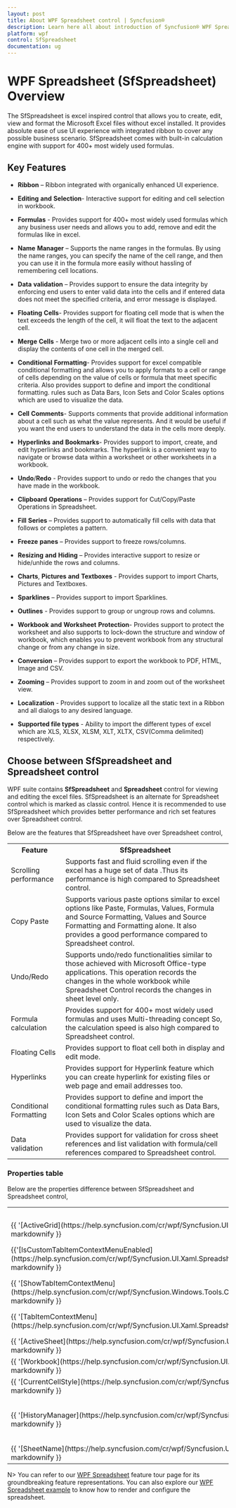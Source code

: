 ```yaml
---
layout: post
title: About WPF Spreadsheet control | Syncfusion®
description: Learn here all about introduction of Syncfusion® WPF Spreadsheet (SfSpreadsheet) control, its elements and more.
platform: wpf
control: SfSpreadsheet
documentation: ug
---
```


# WPF Spreadsheet (SfSpreadsheet) Overview

The SfSpreadsheet is excel inspired control that allows you to create, edit, view and format the Microsoft Excel files without excel installed. It provides absolute ease of use UI experience with integrated ribbon to cover any possible business scenario. SfSpreadsheet comes with built-in calculation engine with support for 400+ most widely used formulas. 

## Key Features

* **Ribbon** – Ribbon integrated with organically enhanced UI experience.

* **Editing** **and** **Selection**- Interactive support for editing and cell selection in workbook.

* **Formulas** - Provides support for 400+ most widely used formulas which any business user needs and allows you to add, remove and edit the formulas like in excel.

* **Name** **Manager** – Supports the name ranges in the formulas. By using the name ranges, you can specify the name of the cell range, and then you can use it in the formula more easily without hassling of remembering cell locations.

* **Data** **validation** – Provides support to ensure the data integrity by enforcing end users to enter valid data into the cells and if entered data does not meet the specified criteria, and error message is displayed.

* **Floating** **Cells**- Provides support for floating cell mode that is when the text exceeds the length of the cell, it will float the text to the adjacent cell.

* **Merge** **Cells** - Merge two or more adjacent cells into a single cell and display the contents of one cell in the merged cell.

* **Conditional** **Formatting**- Provides support for excel compatible conditional formatting and allows you to apply formats to a cell or range of cells depending on the value of cells or formula that meet specific criteria. Also provides support to define and import the conditional formatting.  rules such as Data Bars, Icon Sets and Color Scales options which are used to visualize the data.

* **Cell** **Comments**- Supports comments that provide additional information about a cell such as what the value represents. And it would be useful if you want the end users to understand the data in the cells more deeply.

* **Hyperlinks** **and** **Bookmarks**- Provides support to import, create, and edit hyperlinks and bookmarks. The hyperlink is a convenient way to navigate or browse data within a worksheet or other worksheets in a workbook.

* **Undo**/**Redo** - Provides support to undo or redo the changes that you have made in the workbook.

* **Clipboard** **Operations** – Provides support for Cut/Copy/Paste Operations in Spreadsheet.

* **Fill** **Series** – Provides support to automatically fill cells with data that follows or completes a pattern.

* **Freeze** **panes** – Provides support to freeze rows/columns.

* **Resizing** **and** **Hiding** – Provides interactive support to resize or hide/unhide the rows and columns.

* **Charts**, **Pictures** **and** **Textboxes** - Provides support to import Charts, Pictures and Textboxes.

* **Sparklines** – Provides support to import Sparklines.

* **Outlines** - Provides support to group or ungroup rows and columns.

* **Workbook** **and** **Worksheet** **Protection**- Provides support to protect the worksheet and also supports to lock-down the structure and window of workbook, which enables you to prevent workbook from any structural change or from any change in size.

* **Conversion** – Provides support to export the workbook to PDF, HTML, Image and CSV.

* **Zooming** – Provides support to zoom in and zoom out of the worksheet view.

* **Localization** - Provides support to localize all the static text in a Ribbon and all dialogs to any desired language.

* **Supported file types** - Ability to import the different types of excel which are XLS, XLSX, XLSM, XLT, XLTX, CSV(Comma delimited) respectively.

## Choose between SfSpreadsheet and Spreadsheet control

WPF suite contains **SfSpreadsheet** and **Spreadsheet** control for viewing and editing the excel files. SfSpreadsheet is an alternate for Spreadsheet control which is marked as classic control. Hence it is recommended to use SfSpreadsheet which provides better performance and rich set features over Spreadsheet control. 

Below are the features that SfSpreadsheet have over Spreadsheet control,

<table>
<tr>
<th>
Feature</th><th>
SfSpreadsheet</th></tr>
<tr>
<td>
Scrolling performance</td><td>
Supports fast and fluid scrolling even if the excel has a huge set of data .Thus its  performance is high compared to Spreadsheet control.</td></tr>
<tr>
<td>
Copy Paste</td><td>
Supports various paste options similar to excel options like Paste, Formulas, Values, Formula and Source Formatting, Values and Source Formatting and Formatting alone. It also provides a good performance compared to Spreadsheet control.</td></tr>
<tr>
<td>
Undo/Redo</td><td>
Supports undo/redo functionalities similar to those achieved with Microsoft Office-type applications. This operation records the changes in the whole workbook while Spreadsheet Control records the changes in sheet level only.</td></tr>
<tr>
<td>
Formula calculation</td><td>
Provides support for 400+ most widely used formulas and uses Multi-threading concept So, the calculation speed is also high compared to Spreadsheet control.</td></tr>
<tr>
<td>
Floating Cells</td><td>
Provides support to float cell both in display and edit mode.</td></tr>
<tr>
<td>
Hyperlinks</td><td>
Provides support for Hyperlink feature which you can create hyperlink for existing files or web page and email addresses too.</td></tr>
<tr>
<td>
Conditional Formatting</td><td>
Provides support to define and import the conditional formatting rules such as Data Bars, Icon Sets and Color Scales options which are used to visualize the data.</td></tr>
<tr>
<td>
Data validation</td><td>
Provides support for validation for cross sheet references and list validation with formula/cell references compared to Spreadsheet control.</td></tr>
</table>

### Properties table

Below are the properties difference between SfSpreadsheet and Spreadsheet control,

<table>
<tr>
<th>
SfSpreadsheet</th><th>
Spreadsheet</th><th>
Description</th></tr>
<tr>
<td>
{{ '[ActiveGrid](https://help.syncfusion.com/cr/wpf/Syncfusion.UI.Xaml.Spreadsheet.SfSpreadsheet.html#Syncfusion_UI_Xaml_Spreadsheet_SfSpreadsheet_ActiveGrid)'| markdownify }}</td><td>
GridProperties->ActiveSpreadsheetGrid</td><td>
Gets the active SpreadsheetGrid</td></tr>
<tr>
<td>
{{'[IsCustomTabItemContextMenuEnabled](https://help.syncfusion.com/cr/wpf/Syncfusion.UI.Xaml.Spreadsheet.SfSpreadsheet.html#Syncfusion_UI_Xaml_Spreadsheet_SfSpreadsheet_IsCustomTabItemContextMenuEnabled)'| markdownify }}</td><td>
TabStyleManager -> IsCustomTabItemContextMenuEnabled</td><td>
Gets or sets whether Custom ContextMenu is to be Enabled</td></tr>
<tr>
<td>
{{ '[ShowTabItemContextMenu](https://help.syncfusion.com/cr/wpf/Syncfusion.Windows.Tools.Controls.TabControlExt.html#Syncfusion_Windows_Tools_Controls_TabControlExt_ShowTabItemContextMenu)' | markdownify }}</td><td>
TabStyleManager -> ShowTabItemContextMenu</td><td>
Gets or sets whether TabItemContextMenu is to be displayed</td></tr>
<tr>
<td>
{{ '[TabItemContextMenu](https://help.syncfusion.com/cr/wpf/Syncfusion.UI.Xaml.Spreadsheet.SfSpreadsheet.html#Syncfusion_UI_Xaml_Spreadsheet_SfSpreadsheet_TabItemContextMenu)' | markdownify }}</td><td>
TabStyleManager ->TabItemContextMenu</td><td>
Gets or sets the ContextMenu Items for TabItem</td></tr>
<tr>
<td>
{{ '[ActiveSheet](https://help.syncfusion.com/cr/wpf/Syncfusion.UI.Xaml.Spreadsheet.SfSpreadsheet.html#Syncfusion_UI_Xaml_Spreadsheet_SfSpreadsheet_ActiveSheet)' | markdownify }}</td><td>
ExcelProperties->Workbook->ActiveSheet</td><td>
Gets the Current ActiveSheet</td></tr>
<tr>
<td>
{{ '[Workbook](https://help.syncfusion.com/cr/wpf/Syncfusion.UI.Xaml.Spreadsheet.SfSpreadsheet.html#Syncfusion_UI_Xaml_Spreadsheet_SfSpreadsheet_Workbook)' | markdownify }}</td><td>
ExcelProperties->Workbook</td><td>
</td></tr>
<tr>
<td>
{{ '[CurrentCellStyle](https://help.syncfusion.com/cr/wpf/Syncfusion.UI.Xaml.Spreadsheet.SfSpreadsheet.html#Syncfusion_UI_Xaml_Spreadsheet_SfSpreadsheet_CurrentCellStyle)' | markdownify }}</td><td>
GridProperties->CurrentCellStyle</td><td>
Gets the Style of the Current Cell</td></tr>
<tr>
<td>
{{ '[HistoryManager](https://help.syncfusion.com/cr/wpf/Syncfusion.UI.Xaml.Spreadsheet.SfSpreadsheet.html#Syncfusion_UI_Xaml_Spreadsheet_SfSpreadsheet_HistoryManager)' | markdownify }}</td><td>
GridProperties.ActiveSpreadsheetGrid.Model.CommandStack</td><td>
Gets the command stack of the SfSpreadsheet.By default it has been enabled</td></tr>
<tr>
<td>
{{ '[SheetName](https://help.syncfusion.com/cr/wpf/Syncfusion.UI.Xaml.Spreadsheet.SpreadsheetGrid.html#Syncfusion_UI_Xaml_Spreadsheet_SpreadsheetGrid_SheetName)' | markdownify }}</td><td>
GridProperties->CurrentSheetName</td><td>
Gets the tab sheet name</td></tr>
</table>


N> You can refer to our [WPF Spreadsheet](https://www.syncfusion.com/wpf-controls/spreadsheet) feature tour page for its groundbreaking feature representations. You can also explore our [WPF Spreadsheet example](https://github.com/syncfusion/wpf-demos) to know how to render and configure the spreadsheet.